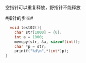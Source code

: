 空指针可以重复释放，野指针不能释放

#指针的步长#
```c
  void test02(){
    char str[1000] = {0};
    int a = 1000;
    memcpy(str, &a, sizeof(int));
    char *p = str;
    printf("%d\n",*(int*)p);
}
